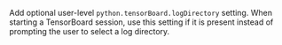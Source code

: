 Add optional user-level `python.tensorBoard.logDirectory` setting. When starting a TensorBoard session, use this setting if it is present instead of prompting the user to select a log directory.